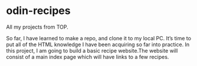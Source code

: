 # odin-recipes
All my projects from TOP. 

So far,  I have learned to make a repo, and clone it to my local PC.
It’s time to put all of the HTML knowledge I have been acquiring so far into practice. In this project, I am going to build a basic recipe website.The website will consist of a main index page which will have links to a few recipes.